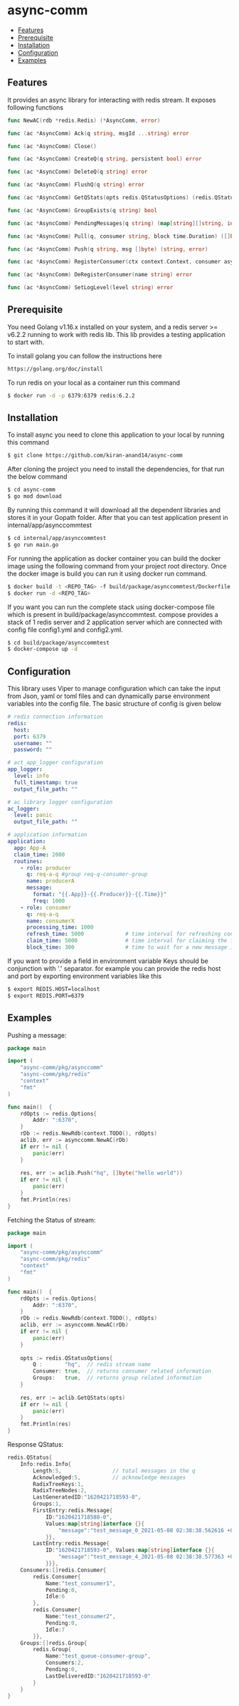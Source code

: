 # async-comm

- [Features](#features)
- [Prerequisite](#prerequisite)
- [Installation](#installation)
- [Configuration](#configuration)
- [Examples](#examples)

## Features

It provides an async library for interacting with redis stream. It exposes following functions

```go
func NewAC(rdb *redis.Redis) (*AsyncComm, error)

func (ac *AsyncComm) Ack(q string, msgId ...string) error

func (ac *AsyncComm) Close()

func (ac *AsyncComm) CreateQ(q string, persistent bool) error

func (ac *AsyncComm) DeleteQ(q string) error

func (ac *AsyncComm) FlushQ(q string) error

func (ac *AsyncComm) GetQStats(opts redis.QStatusOptions) (redis.QStatus, error)

func (ac *AsyncComm) GroupExists(q string) bool

func (ac *AsyncComm) PendingMessages(q string) (map[string][]string, int, error)

func (ac *AsyncComm) Pull(q, consumer string, block time.Duration) ([]byte, string, error)

func (ac *AsyncComm) Push(q string, msg []byte) (string, error)

func (ac *AsyncComm) RegisterConsumer(ctx context.Context, consumer asynccomm.Consumer) error

func (ac *AsyncComm) DeRegisterConsumer(name string) error

func (ac *AsyncComm) SetLogLevel(level string) error

```

## Prerequisite

You need Golang v1.16.x installed on your system, and a redis server >= v6.2.2 running 
to work with redis lib. This lib provides a testing application to start with.

To install golang you can follow the instructions here
```bash
https://golang.org/doc/install
```

To run redis on your local as a container run this command
```bash
$ docker run -d -p 6379:6379 redis:6.2.2
```

## Installation

To install async you need to clone this application to your local by running this command
```bash
$ git clone https://github.com/kiran-anand14/async-comm
```

After cloning the project you need to install the dependencies, for that run the below command
```bash
$ cd async-comm
$ go mod download
```
By running this command it will download all the dependent libraries and stores it in your Gopath folder.
After that you can test application present in internal/app/asynccommtest
```bash
$ cd internal/app/asynccommtest
$ go run main.go
```
For running the application as docker container you can build the docker image using the following command
from your project root directory. Once the docker image is build you can run it using docker run command.
```bash
$ docker build -t <REPO_TAG> -f build/package/asynccommtest/Dockerfile .
$ docker run -d <REPO_TAG>
```
If you want you can run the complete stack using docker-compose file which is present in build/package/asynccommtest.
compose provides a stack of 1 redis server and 2 application server which are connected with config file config1.yml 
and config2.yml. 
```bash
$ cd build/package/asynccommtest
$ docker-compose up -d
```

## Configuration
This library uses Viper to manage configuration which can take the input from Json, yaml or toml files and can
dynamically parse environment variables into the config file. The basic structure of config is given below

```yaml
# redis connection information
redis:
  host:
  port: 6379
  username: ""
  password: ""

# act_app_logger configuration
app_logger:
  level: info
  full_timestamp: true
  output_file_path: ""

# ac library logger configuration
ac_logger:
  level: panic
  output_file_path: ""

# application information
application:
  app: App-A
  claim_time: 2000
  routines:
    - role: producer
      q: req-a-q #group req-q-consumer-group
      name: producerA
      message:
        format: "{{.App}}-{{.Producer}}-{{.Time}}"
        freq: 1000
    - role: consumer
      q: req-a-q
      name: consumerX
      processing_time: 1000
      refresh_time: 5000             # time interval for refreshing consumer status
      claim_time: 5000               # time interval for claiming the failed consumers messages
      block_time: 300                # time to wait for a new message if q is empty
```
If you want to provide a field in environment variable Keys should be conjunction with '.' separator. for example you can 
provide the redis host and port by exporting environment variables like this

```bash
$ export REDIS.HOST=localhost
$ export REDIS.PORT=6379
```

## Examples

Pushing a message:
```go
package main

import (
	"async-comm/pkg/asynccomm"
	"async-comm/pkg/redis"
	"context"
	"fmt"
)

func main()  {
	rdOpts := redis.Options{
		Addr: ":6370",
	}
	rDb := redis.NewRdb(context.TODO(), rdOpts)
	aclib, err := asynccomm.NewAC(rDb)
	if err != nil {
		panic(err)
    }
    
	res, err := aclib.Push("hq", []byte("hello world"))
	if err != nil {
		panic(err)
    }
    fmt.Println(res)
}

```

Fetching the Status of stream:

```go
package main

import (
	"async-comm/pkg/asynccomm"
	"async-comm/pkg/redis"
	"context"
	"fmt"
)

func main()  {
	rdOpts := redis.Options{
		Addr: ":6370",
	}
	rDb := redis.NewRdb(context.TODO(), rdOpts)
	aclib, err := asynccomm.NewAC(rDb)
	if err != nil {
		panic(err)
    }
    
    opts := redis.QStatusOptions{
    	Q :       "hq",  // redis stream name
    	Consumer: true,  // returns consumer related information 
    	Groups:   true,  // returns group related information
    }
    
	res, err := aclib.GetQStats(opts)
	if err != nil {
		panic(err)
    }
    fmt.Println(res)
}
```
Response QStatus:

```go
redis.QStatus{
	Info:redis.Info{
		Length:5,                // total messages in the q
		Acknowledged:5,          // acknowledge messages
		RadixTreeKeys:1, 
		RadixTreeNodes:2, 
		LastGeneratedID:"1620421718593-0", 
		Groups:1, 
		FirstEntry:redis.Message{
			ID:"1620421718588-0", 
			Values:map[string]interface {}{
				"message":"test_message_0_2021-05-08 02:38:38.562616 +0530 IST m=+0.002343927"
			}}, 
		LastEntry:redis.Message{
			ID:"1620421718593-0", Values:map[string]interface {}{
				"message":"test_message_4_2021-05-08 02:38:38.577363 +0530 IST m=+0.017090815"
			}}}, 
	Consumers:[]redis.Consumer{
		redis.Consumer{
			Name:"test_consumer1", 
			Pending:0, 
			Idle:6
		}, 
		redis.Consumer{
			Name:"test_consumer2", 
			Pending:0, 
			Idle:7
		}}, 
	Groups:[]redis.Group{
		redis.Group{
			Name:"test_queue-consumer-group", 
			Consumers:2, 
			Pending:0, 
			LastDeliveredID:"1620421718593-0"
		}
	}
}
```
